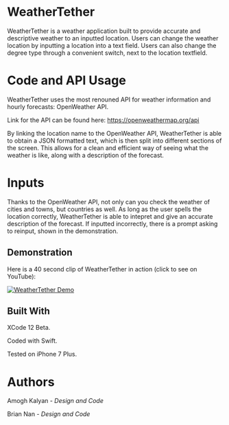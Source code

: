 # WeatherTether

WeatherTether is a weather application built to provide accurate and descriptive weather to an inputted location. Users can change the weather location by inputting a location
 into a text field. Users can also change the degree type through a convenient switch, next to the location textfield. 

# Code and API Usage

WeatherTether uses the most renouned API for weather information and hourly forecasts: OpenWeather API. 

Link for the API can be found here: https://openweathermap.org/api

By linking the location name to the OpenWeather API, WeatherTether is able to obtain a JSON formatted text, which is then split into different sections of the screen. This allows for a clean and efficient way of seeing what the weather is like, along with a description of the forecast. 

# Inputs

Thanks to the OpenWeather API, not only can you check the weather of cities and towns, but countries as well. As long as the user spells the location correctly, WeatherTether is able to intepret and give an accurate description of the forecast. If inputted incorrectly, there is a prompt asking to reinput, shown in the demonstration. 

## Demonstration

Here is a 40 second clip of WeatherTether in action (click to see on YouTube):

[![WeatherTether Demo](https://user-images.githubusercontent.com/80735346/113493496-b90fb700-94ad-11eb-92cc-5f30583865a2.gif)](https://www.youtube.com/watch?v=P4i3ZzJvuRE)



## Built With

XCode 12 Beta.

Coded with Swift.

Tested on iPhone 7 Plus.


# Authors

Amogh Kalyan - *Design and Code*

Brian Nan - *Design and Code*

